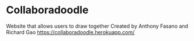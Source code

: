 # Collaboradoodle
Website that allows users to draw together
Created by Anthony Fasano and Richard Gao
https://collaboradoodle.herokuapp.com/
